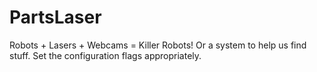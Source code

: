 PartsLaser
==========

Robots + Lasers + Webcams = Killer Robots! Or a system to help us find stuff. Set the configuration flags appropriately.
